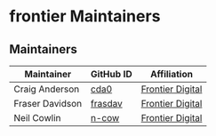 # frontier Maintainers

## Maintainers

| Maintainer | GitHub ID | Affiliation |
| --------------- | --------- | ----------- |
| Craig Anderson | [cda0](https://github.com/cda0) | [Frontier Digital](https://github.com/gofrontier-com/) |
| Fraser Davidson | [frasdav](https://github.com/frasdav) | [Frontier Digital](https://github.com/gofrontier-com/) |
| Neil Cowlin | [n-cow](https://github.com/n-cow) | [Frontier Digital](https://github.com/gofrontier-com/) |

